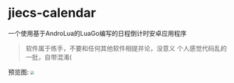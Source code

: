 # jiecs-calendar

一个使用基于AndroLua的LuaGo编写的日程倒计时安卓应用程序
> 软件属于练手，不要和任何其他软件相提并论，没意义
> 个人感觉代码乱的一批，自带混淆(

预览图:
<img src="https://img.vim-cn.com/7b/1f5d5b08a93e9e4644ba34bd90226f11fe2a09.jpg"  style="zoom: 50%;"/>
